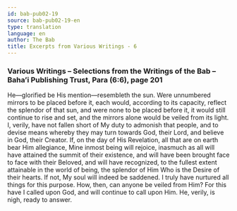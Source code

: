 ```yaml
---
id: bab-pub02-19
source: bab-pub02-19-en
type: translation
language: en
author: The Bab
title: Excerpts from Various Writings - 6
---
```

### Various Writings – Selections from the Writings of the Bab – Baha’i Publishing Trust, Para (6:6), page 201

He—glorified be His mention—resembleth the sun. Were unnumbered mirrors to be placed before it, each would, according to its capacity, reflect the splendor of that sun, and were none to be placed before it, it would still continue to rise and set, and the mirrors alone would be veiled from its light. I, verily, have not fallen short of My duty to admonish that people, and to devise means whereby they may turn towards God, their Lord, and believe in God, their Creator. If, on the day of His Revelation, all that are on earth bear Him allegiance, Mine inmost being will rejoice, inasmuch as all will have attained the summit of their existence, and will have been brought face to face with their Beloved, and will have recognized, to the fullest extent attainable in the world of being, the splendor of Him Who is the Desire of their hearts. If not, My soul will indeed be saddened. I truly have nurtured all things for this purpose. How, then, can anyone be veiled from Him? For this have I called upon God, and will continue to call upon Him. He, verily, is nigh, ready to answer.